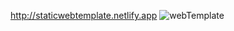 http://staticwebtemplate.netlify.app
![webTemplate](https://github.com/user-attachments/assets/84ca3c88-be81-40de-933d-6d6fcbe054c1)
